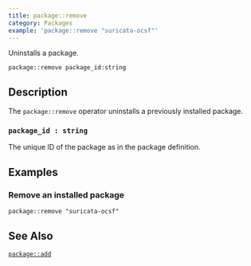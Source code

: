 ```yaml
---
title: package::remove
category: Packages
example: 'package::remove "suricata-ocsf"'
---
```


Uninstalls a package.

```tql
package::remove package_id:string
```

## Description

The `package::remove` operator uninstalls a previously installed package.

### `package_id : string`

The unique ID of the package as in the package definition.

## Examples

### Remove an installed package

```tql
package::remove "suricata-ocsf"
```

## See Also

[`package::add`](/reference/operators/package/add)
